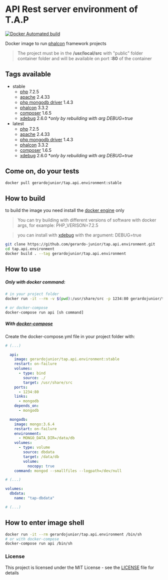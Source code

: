 # API Rest server environment of T.A.P 

[![Docker Automated build](https://img.shields.io/docker/automated/jrottenberg/ffmpeg.svg)](https://hub.docker.com/r/gerardojunior/tap.api.environment)

Docker image to run [phalcon](https://phalconphp.com/) framework projects

> The project must be in the **/usr/local/src** with "public" folder container folder and will be available on port **:80** of the container

## Tags available

- stable
  - [php](https://php.net) 7.2.5 
  - [apache](https://www.apache.org/) 2.4.33
  - [php mongodb driver](https://docs.mongodb.com/ecosystem/drivers/php/) 1.4.3
  - [phalcon](https://phalconphp.com/) 3.3.2
  - [composer](https://getcomposer.org/) 1.6.5
  - [xdebug](https://xdebug.org/) 2.6.0 **only by rebuilding with arg DEBUG=true*
- latest
  - [php](https://php.net) 7.2.5 
  - [apache](https://www.apache.org/) 2.4.33
  - [php mongodb driver](https://docs.mongodb.com/ecosystem/drivers/php/) 1.4.3
  - [phalcon](https://phalconphp.com/) 3.3.2
  - [composer](https://getcomposer.org/) 1.6.5
  - [xdebug](https://xdebug.org/) 2.6.0 **only by rebuilding with arg DEBUG=true*

## Come on, do your tests

```bash
docker pull gerardojunior/tap.api.environment:stable
```
## How to build

to build the image you need install the [docker engine](https://www.docker.com/) only

> You can try building with different versions of software with docker args, for example: PHP_VERISON=7.2.5

> you can install with [xdebug](https://xdebug.org/) with the argument: DEBUG=true

```bash
git clone https://github.com/gerardo-junior/tap.api.environment.git
cd tap.api.environment
docker build . --tag gerardojunior/tap.api.environment
```

## How to use

##### Only with docker command:

```bash
# in your project folder
docker run -it --rm -v $(pwd):/usr/share/src -p 1234:80 gerardojunior/tap.api.environment:stable [sh command]

# or docker-compose
docker-compose run api [sh command]
```
##### With [docker-compose](https://docs.docker.com/compose/)

Create the docker-compose.yml file  in your project folder with:

```yml
# (...)

  api: 
    image: gerardojunior/tap.api.environment:stable
    restart: on-failure
    volumes:
      - type: bind
        source: ./
        target: /usr/share/src
    ports:
      - 1234:80
    links:
      - mongodb
    depends_on:
      - mongodb

  mongodb:
    image: mongo:3.6.4
    restart: on-failure
    environment:
      - MONGO_DATA_DIR=/data/db
    volumes:
      - type: volume
        source: dbdata
        target: /data/db
        volume:
          nocopy: true
    command: mongod --smallfiles --logpath=/dev/null

# (...)

volumes:
  dbdata:
    name: "tap-dbdata"

# (...)
```

## How to enter image shell
 
```bash
docker run -it --rm gerardojunior/tap.api.environment /bin/sh
# or with docker-compose
docker-compose run api /bin/sh
```

### License  
This project is licensed under the MIT License - see the [LICENSE](LICENSE) file for details
